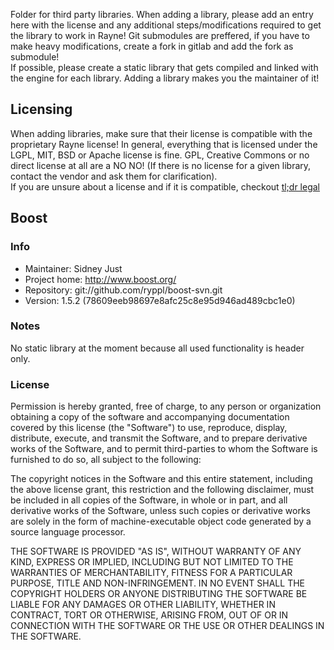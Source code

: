 Folder for third party libraries. When adding a library, please add an entry here with the license and any additional steps/modifications required to get the library to work in Rayne! Git submodules are preffered, if you have to make heavy modifications, create a fork in gitlab and add the fork as submodule!  
If possible, please create a static library that gets compiled and linked with the engine for each library. Adding a library makes you the maintainer of it!

## Licensing
When adding libraries, make sure that their license is compatible with the proprietary Rayne license! In general, everything that is licensed under the LGPL, MIT, BSD or Apache license is fine. GPL, Creative Commons or no direct license at all are a NO NO! (If there is no license for a given library, contact the vendor and ask them for clarification).  
If you are unsure about a license and if it is compatible, checkout [tl;dr legal](http://www.tldrlegal.com/)

## Boost
### Info
 *  Maintainer: Sidney Just
 *  Project home: http://www.boost.org/
 *  Repository: git://github.com/ryppl/boost-svn.git
 *  Version: 1.5.2 (78609eeb98697e8afc25c8e95d946ad489cbc1e0)

### Notes
No static library at the moment because all used functionality is header only.

### License
Permission is hereby granted, free of charge, to any person or organization
obtaining a copy of the software and accompanying documentation covered by
this license (the "Software") to use, reproduce, display, distribute,
execute, and transmit the Software, and to prepare derivative works of the
Software, and to permit third-parties to whom the Software is furnished to
do so, all subject to the following:

The copyright notices in the Software and this entire statement, including
the above license grant, this restriction and the following disclaimer,
must be included in all copies of the Software, in whole or in part, and
all derivative works of the Software, unless such copies or derivative
works are solely in the form of machine-executable object code generated by
a source language processor.

THE SOFTWARE IS PROVIDED "AS IS", WITHOUT WARRANTY OF ANY KIND, EXPRESS OR
IMPLIED, INCLUDING BUT NOT LIMITED TO THE WARRANTIES OF MERCHANTABILITY,
FITNESS FOR A PARTICULAR PURPOSE, TITLE AND NON-INFRINGEMENT. IN NO EVENT
SHALL THE COPYRIGHT HOLDERS OR ANYONE DISTRIBUTING THE SOFTWARE BE LIABLE
FOR ANY DAMAGES OR OTHER LIABILITY, WHETHER IN CONTRACT, TORT OR OTHERWISE,
ARISING FROM, OUT OF OR IN CONNECTION WITH THE SOFTWARE OR THE USE OR OTHER
DEALINGS IN THE SOFTWARE.
